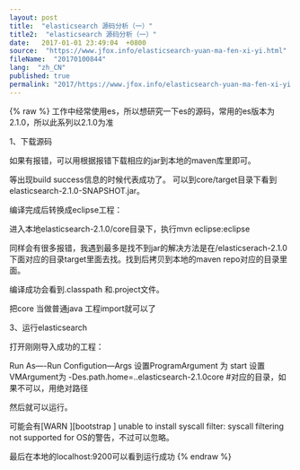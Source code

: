 ```yaml
---
layout: post
title:  "elasticsearch 源码分析（一）"
title2:  "elasticsearch 源码分析（一）"
date:   2017-01-01 23:49:04  +0800
source:  "https://www.jfox.info/elasticsearch-yuan-ma-fen-xi-yi.html"
fileName:  "20170100844"
lang:  "zh_CN"
published: true
permalink: "2017/https://www.jfox.info/elasticsearch-yuan-ma-fen-xi-yi.html"
---
```

{% raw %}
工作中经常使用es，所以想研究一下es的源码，常用的es版本为2.1.0，所以此系列以2.1.0为准

1、下载源码

 如果有报错，可以用根据报错下载相应的jar到本地的maven库里即可。

 等出现build success信息的时候代表成功了。
可以到core/target目录下看到elasticsearch-2.1.0-SNAPSHOT.jar。

 编译完成后转换成eclipse工程：

 进入本地elasticsearch-2.1.0/core目录下，执行mvn eclipse:eclipse

 同样会有很多报错，我遇到最多是找不到jar的解决方法是在/elasticserach-2.1.0下面对应的目录target里面去找。找到后拷贝到本地的maven repo对应的目录里面。

 编译成功会看到.classpath 和.project文件。

 把core 当做普通java 工程import就可以了

3、运行elasticsearch

 打开刚刚导入成功的工程：

 Run As—-Run Configution—Args
设置ProgramArgument 为 start
设置VMArgument为 -Des.path.home=..elasticsearch-2.1.0core #对应的目录，如果不可以，用绝对路径

 然后就可以运行。

 可能会有[WARN ][bootstrap ] unable to install syscall filter: syscall filtering not supported for OS的警告，不过可以忽略。

 最后在本地的localhost:9200可以看到运行成功
{% endraw %}